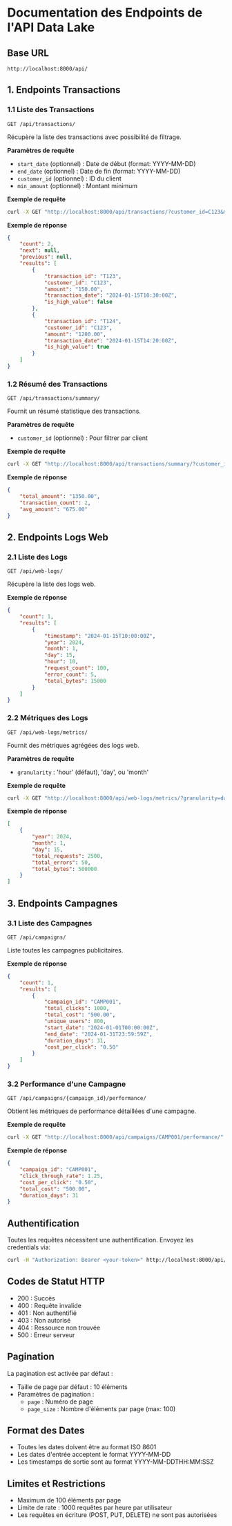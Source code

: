 # Documentation des Endpoints de l'API Data Lake

## Base URL
```
http://localhost:8000/api/
```

## 1. Endpoints Transactions

### 1.1 Liste des Transactions
```
GET /api/transactions/
```

Récupère la liste des transactions avec possibilité de filtrage.

**Paramètres de requête**
- `start_date` (optionnel) : Date de début (format: YYYY-MM-DD)
- `end_date` (optionnel) : Date de fin (format: YYYY-MM-DD)
- `customer_id` (optionnel) : ID du client
- `min_amount` (optionnel) : Montant minimum

**Exemple de requête**
```bash
curl -X GET "http://localhost:8000/api/transactions/?customer_id=C123&min_amount=100"
```

**Exemple de réponse**
```json
{
    "count": 2,
    "next": null,
    "previous": null,
    "results": [
        {
            "transaction_id": "T123",
            "customer_id": "C123",
            "amount": "150.00",
            "transaction_date": "2024-01-15T10:30:00Z",
            "is_high_value": false
        },
        {
            "transaction_id": "T124",
            "customer_id": "C123",
            "amount": "1200.00",
            "transaction_date": "2024-01-15T14:20:00Z",
            "is_high_value": true
        }
    ]
}
```

### 1.2 Résumé des Transactions
```
GET /api/transactions/summary/
```

Fournit un résumé statistique des transactions.

**Paramètres de requête**
- `customer_id` (optionnel) : Pour filtrer par client

**Exemple de requête**
```bash
curl -X GET "http://localhost:8000/api/transactions/summary/?customer_id=C123"
```

**Exemple de réponse**
```json
{
    "total_amount": "1350.00",
    "transaction_count": 2,
    "avg_amount": "675.00"
}
```

## 2. Endpoints Logs Web

### 2.1 Liste des Logs
```
GET /api/web-logs/
```

Récupère la liste des logs web.

**Exemple de réponse**
```json
{
    "count": 1,
    "results": [
        {
            "timestamp": "2024-01-15T10:00:00Z",
            "year": 2024,
            "month": 1,
            "day": 15,
            "hour": 10,
            "request_count": 100,
            "error_count": 5,
            "total_bytes": 15000
        }
    ]
}
```

### 2.2 Métriques des Logs
```
GET /api/web-logs/metrics/
```

Fournit des métriques agrégées des logs web.

**Paramètres de requête**
- `granularity` : 'hour' (défaut), 'day', ou 'month'

**Exemple de requête**
```bash
curl -X GET "http://localhost:8000/api/web-logs/metrics/?granularity=day"
```

**Exemple de réponse**
```json
[
    {
        "year": 2024,
        "month": 1,
        "day": 15,
        "total_requests": 2500,
        "total_errors": 50,
        "total_bytes": 500000
    }
]
```

## 3. Endpoints Campagnes

### 3.1 Liste des Campagnes
```
GET /api/campaigns/
```

Liste toutes les campagnes publicitaires.

**Exemple de réponse**
```json
{
    "count": 1,
    "results": [
        {
            "campaign_id": "CAMP001",
            "total_clicks": 1000,
            "total_cost": "500.00",
            "unique_users": 800,
            "start_date": "2024-01-01T00:00:00Z",
            "end_date": "2024-01-31T23:59:59Z",
            "duration_days": 31,
            "cost_per_click": "0.50"
        }
    ]
}
```

### 3.2 Performance d'une Campagne
```
GET /api/campaigns/{campaign_id}/performance/
```

Obtient les métriques de performance détaillées d'une campagne.

**Exemple de requête**
```bash
curl -X GET "http://localhost:8000/api/campaigns/CAMP001/performance/"
```

**Exemple de réponse**
```json
{
    "campaign_id": "CAMP001",
    "click_through_rate": 1.25,
    "cost_per_click": "0.50",
    "total_cost": "500.00",
    "duration_days": 31
}
```

## Authentification

Toutes les requêtes nécessitent une authentification. Envoyez les credentials via:

```bash
curl -H "Authorization: Bearer <your-token>" http://localhost:8000/api/...
```

## Codes de Statut HTTP

- 200 : Succès
- 400 : Requête invalide
- 401 : Non authentifié
- 403 : Non autorisé
- 404 : Ressource non trouvée
- 500 : Erreur serveur

## Pagination

La pagination est activée par défaut :
- Taille de page par défaut : 10 éléments
- Paramètres de pagination :
  * `page` : Numéro de page
  * `page_size` : Nombre d'éléments par page (max: 100)

## Format des Dates

- Toutes les dates doivent être au format ISO 8601
- Les dates d'entrée acceptent le format YYYY-MM-DD
- Les timestamps de sortie sont au format YYYY-MM-DDTHH:MM:SSZ

## Limites et Restrictions

- Maximum de 100 éléments par page
- Limite de rate : 1000 requêtes par heure par utilisateur
- Les requêtes en écriture (POST, PUT, DELETE) ne sont pas autorisées
